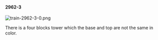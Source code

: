 #### 2962-3
![train-2962-3-0.png](https://github.com/lil-lab/nlvr/raw/master/nlvr/train/images/22/train-2962-3-0.png "train-2962-3-0.png")

There is a four blocks tower which the base and top are not the same in color.